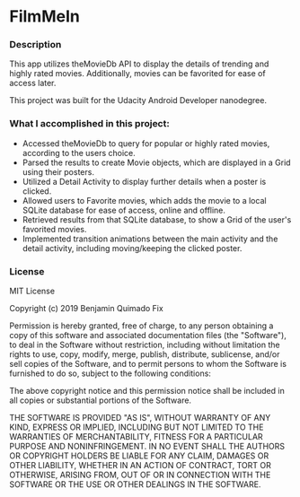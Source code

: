 # FilmMeIn

### Description
This app utilizes theMovieDb API to display the details of trending and highly rated movies.
Additionally, movies can be favorited for ease of access later.

This project was built for the Udacity Android Developer nanodegree.


### What I accomplished in this project:

* Accessed theMovieDb to query for popular or highly rated movies, according to the users choice.
* Parsed the results to create Movie objects, which are displayed in a Grid using their posters.
* Utilized a Detail Activity to display further details when a poster is clicked.
* Allowed users to Favorite movies, which adds the movie to a local SQLite database for ease of access, online and offline.
* Retrieved results from that SQLite database, to show a Grid of the user's favorited movies.
* Implemented transition animations between the main activity and the detail activity, including moving/keeping the clicked poster.

### License

MIT License

Copyright (c) 2019 Benjamin Quimado Fix

Permission is hereby granted, free of charge, to any person obtaining a copy
of this software and associated documentation files (the "Software"), to deal
in the Software without restriction, including without limitation the rights
to use, copy, modify, merge, publish, distribute, sublicense, and/or sell
copies of the Software, and to permit persons to whom the Software is
furnished to do so, subject to the following conditions:

The above copyright notice and this permission notice shall be included in all
copies or substantial portions of the Software.

THE SOFTWARE IS PROVIDED "AS IS", WITHOUT WARRANTY OF ANY KIND, EXPRESS OR
IMPLIED, INCLUDING BUT NOT LIMITED TO THE WARRANTIES OF MERCHANTABILITY,
FITNESS FOR A PARTICULAR PURPOSE AND NONINFRINGEMENT. IN NO EVENT SHALL THE
AUTHORS OR COPYRIGHT HOLDERS BE LIABLE FOR ANY CLAIM, DAMAGES OR OTHER
LIABILITY, WHETHER IN AN ACTION OF CONTRACT, TORT OR OTHERWISE, ARISING FROM,
OUT OF OR IN CONNECTION WITH THE SOFTWARE OR THE USE OR OTHER DEALINGS IN THE
SOFTWARE.
